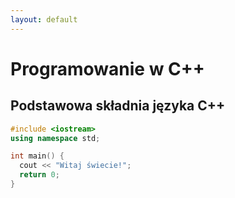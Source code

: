 ```yaml
---
layout: default
---
```


# Programowanie w C++

## Podstawowa składnia języka C++

```cpp
#include <iostream>
using namespace std;

int main() {
  cout << "Witaj świecie!";
  return 0;
}
```